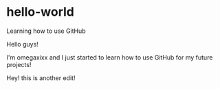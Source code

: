 # hello-world
Learning how to use GitHub

Hello guys! 

I'm omegaxixx and I just started to learn how to use GitHub for my future projects!

Hey! this is another edit!

